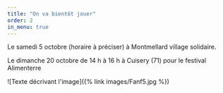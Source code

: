 ```yaml
---
title: "On va bientôt jouer"
order: 2
in_menu: true
---
```

Le samedi 5 octobre (horaire à préciser) à Montmellard village solidaire.

Le dimanche 20 octobre de 14 h à 16 h à Cuisery (71) pour le festival Alimenterre 


![Texte décrivant l'image]({% link images/Fanf5.jpg %}) 